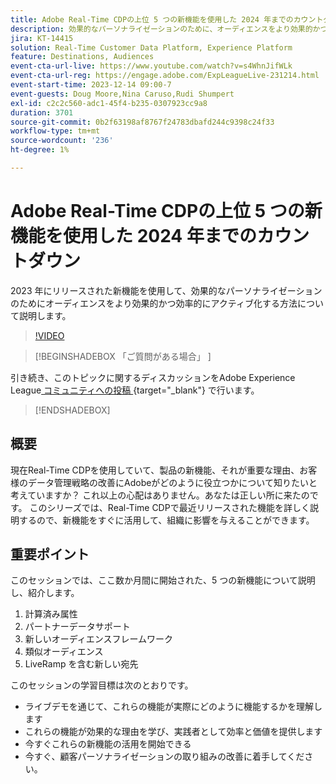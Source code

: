 ```yaml
---
title: Adobe Real-Time CDPの上位 5 つの新機能を使用した 2024 年までのカウントダウン
description: 効果的なパーソナライゼーションのために、オーディエンスをより効果的かつ効率的にアクティブ化する上で、新機能がいかに役立つかを説明します。
jira: KT-14415
solution: Real-Time Customer Data Platform, Experience Platform
feature: Destinations, Audiences
event-cta-url-live: https://www.youtube.com/watch?v=s4WhnJifWLk
event-cta-url-reg: https://engage.adobe.com/ExpLeagueLive-231214.html
event-start-time: 2023-12-14 09:00-7
event-guests: Doug Moore,Nina Caruso,Rudi Shumpert
exl-id: c2c2c560-adc1-45f4-b235-0307923cc9a8
duration: 3701
source-git-commit: 0b2f63198af8767f24783dbafd244c9398c24f33
workflow-type: tm+mt
source-wordcount: '236'
ht-degree: 1%

---
```


# Adobe Real-Time CDPの上位 5 つの新機能を使用した 2024 年までのカウントダウン

2023 年にリリースされた新機能を使用して、効果的なパーソナライゼーションのためにオーディエンスをより効果的かつ効率的にアクティブ化する方法について説明します。

>[!VIDEO](https://video.tv.adobe.com/v/3425754/?quality=12&learn=on)

>[!BEGINSHADEBOX  「ご質問がある場合」 ]

引き続き、このトピックに関するディスカッションをAdobe Experience League[ コミュニティへの投稿 ](https://experienceleaguecommunities.adobe.com/t5/real-time-customer-data-platform/experience-league-live-post-session-discussion-countdown-to-2024/m-p/639558#M14){target="_blank"} で行います。

>[!ENDSHADEBOX]

## 概要

現在Real-Time CDPを使用していて、製品の新機能、それが重要な理由、お客様のデータ管理戦略の改善にAdobeがどのように役立つかについて知りたいと考えていますか？ これ以上の心配はありません。あなたは正しい所に来たのです。 このシリーズでは、Real-Time CDPで最近リリースされた機能を詳しく説明するので、新機能をすぐに活用して、組織に影響を与えることができます。

## 重要ポイント

このセッションでは、ここ数か月間に開始された、5 つの新機能について説明し、紹介します。

1. 計算済み属性
2. パートナーデータサポート
3. 新しいオーディエンスフレームワーク
4. 類似オーディエンス
5. LiveRamp を含む新しい宛先

このセッションの学習目標は次のとおりです。

* ライブデモを通じて、これらの機能が実際にどのように機能するかを理解します
* これらの機能が効果的な理由を学び、実践者として効率と価値を提供します
* 今すぐこれらの新機能の活用を開始できる
* 今すぐ、顧客パーソナライゼーションの取り組みの改善に着手してください。

